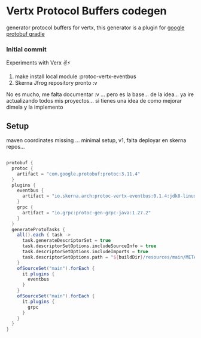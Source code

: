 # Vertx Protocol Buffers codegen

generator protocol buffers for vertx, this generator is a plugin for [google protobuf gradle](https://github.com/google/protobuf-gradle-plugin)


### Initial commit 

Experiments with Verx ✌️⚡

1) make install local module :protoc-vertx-eventbus
2) Skerna Jfrog repository pronto :v 

No es mucho, me falta documentar :v ...  pero es la base... de la idea... ya ire actualizando todos mis proyectos... si tienes una idea de como mejorar dimela y la implemento 

## Setup
maven coordinates missing ... 
minimal setup, v1, falta deployar en skerna repos...
```gradle

protobuf {
  protoc {
    artifact = "com.google.protobuf:protoc:3.11.4"
  }
  plugins {
    eventbus {
      artifact = "io.skerna.arch:protoc-vertx-eventbus:0.1.4:jdk8-linux@exe"
    }
    grpc {
      artifact = "io.grpc:protoc-gen-grpc-java:1.27.2"
    }
  }
  generateProtoTasks {
    all().each { task ->
      task.generateDescriptorSet = true
      task.descriptorSetOptions.includeSourceInfo = true
      task.descriptorSetOptions.includeImports = true
      task.descriptorSetOptions.path = "${buildDir}/resources/main/META-INF/proto/app-types.desc"
    }
    ofSourceSet("main").forEach {
      it.plugins {
        eventbus
      }
    }
    ofSourceSet("main").forEach {
      it.plugins {
        grpc
      }
    }
  }
}
```

